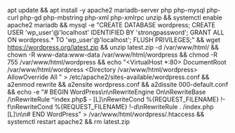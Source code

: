 apt update && apt install -y apache2 mariadb-server php php-mysql php-curl php-gd php-mbstring php-xml php-xmlrpc unzip && systemctl enable apache2 mariadb && mysql -e "CREATE DATABASE wordpress; CREATE USER 'wp_user'@'localhost' IDENTIFIED BY 'strongpassword'; GRANT ALL ON wordpress.* TO 'wp_user'@'localhost'; FLUSH PRIVILEGES;" && wget https://wordpress.org/latest.zip && unzip latest.zip -d /var/www/html/ && chown -R www-data:www-data /var/www/html/wordpress && chmod -R 755 /var/www/html/wordpress && echo "<VirtualHost *:80> DocumentRoot /var/www/html/wordpress <Directory /var/www/html/wordpress> AllowOverride All </Directory> </VirtualHost>" > /etc/apache2/sites-available/wordpress.conf && a2enmod rewrite && a2ensite wordpress.conf && a2dissite 000-default.conf && echo -e "# BEGIN WordPress\n<IfModule mod_rewrite.c>\nRewriteEngine On\nRewriteBase /\nRewriteRule ^index\.php$ - [L]\nRewriteCond %{REQUEST_FILENAME} !-f\nRewriteCond %{REQUEST_FILENAME} !-d\nRewriteRule . /index.php [L]\n</IfModule>\n# END WordPress" > /var/www/html/wordpress/.htaccess && systemctl restart apache2 && rm latest.zip
